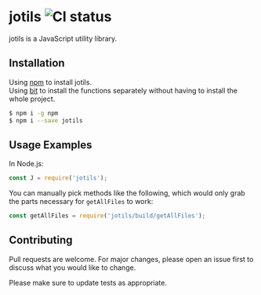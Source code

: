 # jotils ![CI status](https://img.shields.io/badge/build-passing-brightgreen.svg)

jotils is a JavaScript utility library.

## Installation

Using [npm](https://www.npmjs.com/package/jotils) to install jotils.  
Using [bit](https://bitsrc.io/joshk/jotils) to install the functions separately without having to install the whole project.

```bash
$ npm i -g npm
$ npm i --save jotils
```

## Usage Examples

In Node.js:
```js
const J = require('jotils');
```

You can manually pick methods like the following, which would only grab the parts necessary for `getAllFiles` to work:
```js
const getAllFiles = require('jotils/build/getAllFiles');
```

## Contributing
Pull requests are welcome. For major changes, please open an issue first to discuss what you would like to change.

Please make sure to update tests as appropriate.

